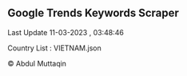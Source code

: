 

## Google Trends Keywords Scraper 
 
Last Update 11-03-2023 , 03:48:46

Country List :
VIETNAM.json



© Abdul Muttaqin 
